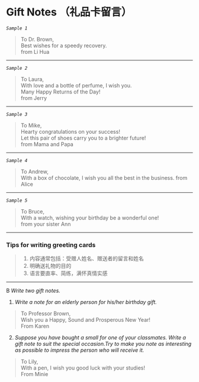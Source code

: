 # Gift Notes （礼品卡留言）

_`Sample 1`_
>To Dr. Brown,  
>   Best wishes for a speedy recovery.  
>                                from Li Hua
---
_`Sample 2`_
>To Laura,  
>   With love and a bottle of perfume, I wish you.  
>   Many Happy Returns of the Day!  
>                                       from Jerry
---
_`Sample 3`_
>To Mike,  
>   Hearty congratulations on your success!  
>   Let this pair of shoes carry you to a brighter future!  
>                                       from Mama and Papa
---
_`Sample 4`_
>To Andrew,  
>   With a box of chocolate, I wish you all the best in the business.
>                                               from Alice
---
_`Sample 5`_
>To Bruce,  
>   With a watch, wishing your birthday be a wonderful one!  
>                                     from your sister Ann
---
### Tips for writing greeting cards
>1. 内容通常包括：受赠人姓名、赠送者的留言和姓名
>2. 明确送礼物的目的
>3. 语言要直率、简练，满怀真情实感
---
B _Write two gift notes._
1. _Write a note for an elderly person for his/her birthday gift._  
>To Professor Brown,  
>    Wish you a Happy, Sound and Prosperous New Year!  
From Karen 

2. _Suppose you have bought a small for one of your classmates. Write a gift note to suit the special occasion.Try to make you note as interesting as possible to impress the person who will receive it._  
>To Lily,  
>    With a pen, I wish you good luck with your studies!  
From Minie